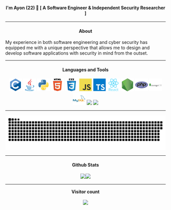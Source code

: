 <h4 align="center">I'm Ayon (22) 👋 [ A Software Engineer & Independent Security Researcher ]</h4>

 ---
 
<h4 align="center">About</h4>

<p>My experience in both software engineering and cyber security has equipped me with a unique perspective that allows me to design and develop software applications with security in mind from the outset. </p>

 ---
 
<h4 align="center">Languages and Tools</h4>

<p align="center">

  <div align="center">
  
<code><img height="40" src="https://raw.githubusercontent.com/devicons/devicon/master/icons/c/c-original.svg"></code> <code><img height="40" src="https://raw.githubusercontent.com/devicons/devicon/master/icons/java/java-original.svg"></code> <code><img height="40" src="https://raw.githubusercontent.com/devicons/devicon/master/icons/python/python-original.svg"></code> <code><img height="40" src="https://raw.githubusercontent.com/devicons/devicon/master/icons/html5/html5-original-wordmark.svg"></code> <code><img height="40" src="https://raw.githubusercontent.com/devicons/devicon/master/icons/css3/css3-original-wordmark.svg"></code> <code><img height="40" src="https://raw.githubusercontent.com/devicons/devicon/master/icons/javascript/javascript-original.svg"></code> <code><img height="40" src="https://raw.githubusercontent.com/devicons/devicon/master/icons/typescript/typescript-original.svg"></code> <code><img height="40" src="https://raw.githubusercontent.com/devicons/devicon/master/icons/react/react-original-wordmark.svg"></code> <code><img height="40" src="https://raw.githubusercontent.com/github/explore/80688e429a7d4ef2fca1e82350fe8e3517d3494d/topics/nodejs/nodejs.png"></code> <code><img height="40" src="https://raw.githubusercontent.com/devicons/devicon/master/icons/php/php-original.svg"></code> <code><img height="40" src="https://raw.githubusercontent.com/github/explore/80688e429a7d4ef2fca1e82350fe8e3517d3494d/topics/mongodb/mongodb.png"></code> <code><img height="40" src="https://raw.githubusercontent.com/devicons/devicon/master/icons/mysql/mysql-original-wordmark.svg"></code> <code><img height="40" src="https://www.vectorlogo.zone/logos/git-scm/git-scm-icon.svg"></code> <code><img height="40" src="https://www.vectorlogo.zone/logos/gnu_bash/gnu_bash-icon.svg"></code>

  </div>
  </p>

 ---

 <a href=#><img src="contributions.svg"></a>

 --- 

<h4 align="center">Github Stats</h4>

<div align="center">
  
<a href="https://www.adamalston.com/"><img height="137px" src="https://github-readme-stats.vercel.app/api?username=iamskidrow&hide_title=true&hide_border=true&show_icons=true&include_all_commits=true&count_private=true&line_height=21&text_color=000&icon_color=000&bg_color=0,ea6161,ffc64d,fffc4d,52fa5a&theme=graywhite" /><!-- wi*quL3fcV --><img height="137px" src="https://github-readme-stats.vercel.app/api/top-langs/?username=iamskidrow&hide_title=true&hide_border=true&layout=compact&langs_count=6&text_color=000&icon_color=fff&bg_color=0,52fa5a,4dfcff,c64dff&theme=graywhite" /></a>
  
</div>

 ---
 
  <p align="center"> 
    <b>Visitor count<b>
     <br> <br>
    <img src="https://profile-counter.glitch.me/iamskidrow/count.svg" />
  </p>
</p>



